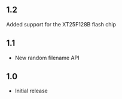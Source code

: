 ## 1.2
   Added support for the XT25F128B flash chip
## 1.1
 - New random filename API
## 1.0
 - Initial release
